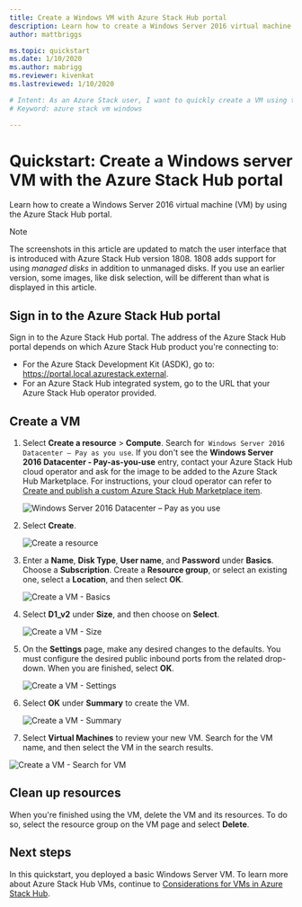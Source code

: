 ```yaml
---
title: Create a Windows VM with Azure Stack Hub portal 
description: Learn how to create a Windows Server 2016 virtual machine (VM) with the Azure Stack Hub portal.
author: mattbriggs

ms.topic: quickstart
ms.date: 1/10/2020
ms.author: mabrigg
ms.reviewer: kivenkat
ms.lastreviewed: 1/10/2020

# Intent: As an Azure Stack user, I want to quickly create a VM using the Azure Stack portal so I can begin using the VM.
# Keyword: azure stack vm windows

---
```



# Quickstart: Create a Windows server VM with the Azure Stack Hub portal

Learn how to create a Windows Server 2016 virtual machine (VM) by using the Azure Stack Hub portal.

> [!NOTE]  
> The screenshots in this article are updated to match the user interface that is introduced with Azure Stack Hub version 1808. 1808 adds support for using *managed disks* in addition to unmanaged disks. If you use an earlier version, some images, like disk selection, will be different than what is displayed in this article.  


## Sign in to the Azure Stack Hub portal

Sign in to the Azure Stack Hub portal. The address of the Azure Stack Hub portal depends on which Azure Stack Hub product you're connecting to:

* For the Azure Stack Development Kit (ASDK), go to: https://portal.local.azurestack.external.
* For an Azure Stack Hub integrated system, go to the URL that your Azure Stack Hub operator provided.

## Create a VM

1. Select **Create a resource** > **Compute**. Search for` Windows Server 2016 Datacenter – Pay as you use`.
    If you don't see the **Windows Server 2016 Datacenter - Pay-as-you-use** entry, contact your Azure Stack Hub cloud operator and ask for the image to be added to the Azure Stack Hub Marketplace. For instructions, your cloud operator can refer to [Create and publish a custom Azure Stack Hub Marketplace item](../operator/azure-stack-create-and-publish-marketplace-item.md).

    ![Windows Server 2016 Datacenter – Pay as you use](./media/azure-stack-quick-windows-portal/image1.png)

1. Select **Create**.

    ![Create a resource](./media/azure-stack-quick-windows-portal/image2.png)

1. Enter a **Name**, **Disk Type**, **User name**, and **Password** under **Basics**. Choose a **Subscription**. Create a **Resource group**, or select an existing one, select a **Location**, and then select **OK**.

    ![Create a VM - Basics](./media/azure-stack-quick-windows-portal/image3.png)

1. Select **D1_v2** under **Size**,  and then choose on **Select**.

    ![Create a VM - Size](./media/azure-stack-quick-windows-portal/image4.png)

1. On the **Settings** page, make any desired changes to the defaults. You must configure the desired public inbound ports from the related drop-down. When you are finished, select **OK**.

    ![Create a VM - Settings](./media/azure-stack-quick-windows-portal/image5.png)

1. Select **OK** under **Summary** to create the VM.

    ![Create a VM - Summary](./media/azure-stack-quick-windows-portal/image6.png)

1. Select **Virtual Machines** to review your new VM. Search for the VM name, and then select the VM in the search results.

![Create a VM - Search for VM](./media/azure-stack-quick-windows-portal/image7.png)

## Clean up resources

When you're finished using the VM, delete the VM and its resources. To do so, select the resource group on the VM page and select **Delete**.

## Next steps

In this quickstart, you deployed a basic Windows Server VM. To learn more about Azure Stack Hub VMs, continue to [Considerations for VMs in Azure Stack Hub](azure-stack-vm-considerations.md).

